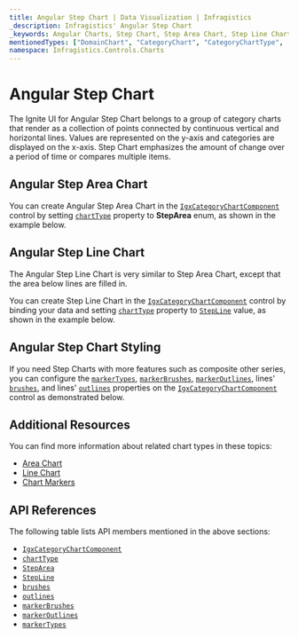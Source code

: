 ```yaml
---
title: Angular Step Chart | Data Visualization | Infragistics
_description: Infragistics' Angular Step Chart
_keywords: Angular Charts, Step Chart, Step Area Chart, Step Line Chart, Infragistics
mentionedTypes: ["DomainChart", "CategoryChart", "CategoryChartType", 'Series']
namespace: Infragistics.Controls.Charts
---
```


# Angular Step Chart

The Ignite UI for Angular Step Chart belongs to a group of category charts that render as a collection of points connected by continuous vertical and horizontal lines. Values are represented on the y-axis and categories are displayed on the x-axis. Step Chart emphasizes the amount of change over a period of time or compares multiple items.

## Angular Step Area Chart

You can create Angular Step Area Chart in the [`IgxCategoryChartComponent`]({environment:dvApiBaseUrl}/products/ignite-ui-angular/api/docs/typescript/latest/classes/igxcategorychartcomponent.html) control by setting [`chartType`]({environment:dvApiBaseUrl}/products/ignite-ui-angular/api/docs/typescript/latest/classes/igxcategorychartcomponent.html#charttype) property to **StepArea** enum, as shown in the example below.

<code-view style="height: 600px" alt="Angular Step Area Chart Multiple Sources"
  data-demos-base-url="{environment:dvDemosBaseUrl}"
           iframe-src="{environment:dvDemosBaseUrl}/charts/category-chart/step-area-multiple-sources"
                                        github-src="charts/category-chart/step-area-multiple-sources">
</code-view>


<div class="divider--half"></div>

## Angular Step Line Chart

The Angular Step Line Chart is very similar to Step Area Chart, except that the area below lines are filled in.

You can create Step Line Chart in the [`IgxCategoryChartComponent`]({environment:dvApiBaseUrl}/products/ignite-ui-angular/api/docs/typescript/latest/classes/igxcategorychartcomponent.html) control by binding your data and setting [`chartType`]({environment:dvApiBaseUrl}/products/ignite-ui-angular/api/docs/typescript/latest/classes/igxcategorychartcomponent.html#charttype) property to [`StepLine`]({environment:dvApiBaseUrl}/products/ignite-ui-angular/api/docs/typescript/latest/enums/categorycharttype.html#stepline) value, as shown in the example below.

<code-view style="height: 600px" alt="Angular Step Line Chart Multiple Sources"
  data-demos-base-url="{environment:dvDemosBaseUrl}"
           iframe-src="{environment:dvDemosBaseUrl}/charts/category-chart/step-line-multiple-sources"
                                        github-src="charts/category-chart/step-line-multiple-sources">
</code-view>


<div class="divider--half"></div>

## Angular Step Chart Styling

If you need Step Charts with more features such as composite other series, you can configure the [`markerTypes`]({environment:dvApiBaseUrl}/products/ignite-ui-angular/api/docs/typescript/latest/classes/igxdomainchartcomponent.html#markertypes), [`markerBrushes`]({environment:dvApiBaseUrl}/products/ignite-ui-angular/api/docs/typescript/latest/classes/igxdomainchartcomponent.html#markerbrushes), [`markerOutlines`]({environment:dvApiBaseUrl}/products/ignite-ui-angular/api/docs/typescript/latest/classes/igxdomainchartcomponent.html#markeroutlines), lines' [`brushes`]({environment:dvApiBaseUrl}/products/ignite-ui-angular/api/docs/typescript/latest/classes/igxdomainchartcomponent.html#brushes), and lines' [`outlines`]({environment:dvApiBaseUrl}/products/ignite-ui-angular/api/docs/typescript/latest/classes/igxdomainchartcomponent.html#outlines) properties on the [`IgxCategoryChartComponent`]({environment:dvApiBaseUrl}/products/ignite-ui-angular/api/docs/typescript/latest/classes/igxcategorychartcomponent.html) control as demonstrated below.

<code-view style="height: 600px" alt="Angular Styling Step Line Chart"
  data-demos-base-url="{environment:dvDemosBaseUrl}"
           iframe-src="{environment:dvDemosBaseUrl}/charts/category-chart/step-line-styling"
                                        github-src="charts/category-chart/step-line-styling">
</code-view>


<div class="divider--half"></div>

## Additional Resources

You can find more information about related chart types in these topics:

*   [Area Chart](area-chart.md)
*   [Line Chart](line-chart.md)
*   [Chart Markers](../features/chart-markers.md)

## API References

The following table lists API members mentioned in the above sections:

*   [`IgxCategoryChartComponent`]({environment:dvApiBaseUrl}/products/ignite-ui-angular/api/docs/typescript/latest/classes/igxcategorychartcomponent.html)
*   [`chartType`]({environment:dvApiBaseUrl}/products/ignite-ui-angular/api/docs/typescript/latest/classes/igxcategorychartcomponent.html#charttype)
*   [`StepArea`]({environment:dvApiBaseUrl}/products/ignite-ui-angular/api/docs/typescript/latest/enums/categorycharttype.html#steparea)
*   [`StepLine`]({environment:dvApiBaseUrl}/products/ignite-ui-angular/api/docs/typescript/latest/enums/categorycharttype.html#stepline)
*   [`brushes`]({environment:dvApiBaseUrl}/products/ignite-ui-angular/api/docs/typescript/latest/classes/igxdomainchartcomponent.html#brushes)
*   [`outlines`]({environment:dvApiBaseUrl}/products/ignite-ui-angular/api/docs/typescript/latest/classes/igxdomainchartcomponent.html#outlines)
*   [`markerBrushes`]({environment:dvApiBaseUrl}/products/ignite-ui-angular/api/docs/typescript/latest/classes/igxdomainchartcomponent.html#markerbrushes)
*   [`markerOutlines`]({environment:dvApiBaseUrl}/products/ignite-ui-angular/api/docs/typescript/latest/classes/igxdomainchartcomponent.html#markeroutlines)
*   [`markerTypes`]({environment:dvApiBaseUrl}/products/ignite-ui-angular/api/docs/typescript/latest/classes/igxdomainchartcomponent.html#markertypes)
